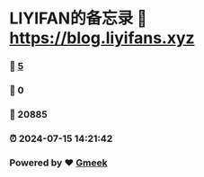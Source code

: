# LIYIFAN的备忘录 :link: https://blog.liyifans.xyz 
### :page_facing_up: [5](https://blog.liyifans.xyz/tag.html) 
### :speech_balloon: 0 
### :hibiscus: 20885 
### :alarm_clock: 2024-07-15 14:21:42 
### Powered by :heart: [Gmeek](https://github.com/Meekdai/Gmeek)
